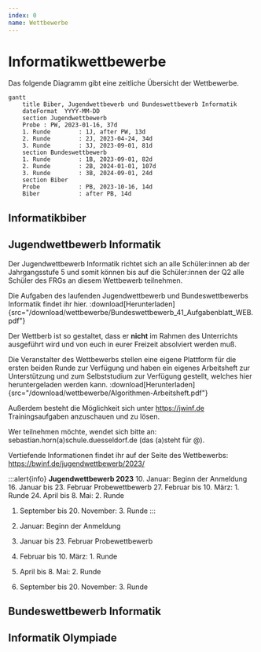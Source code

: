 ```yaml
---
index: 0
name: Wettbewerbe
---
```


# Informatikwettbewerbe
Das folgende Diagramm gibt eine zeitliche Übersicht der Wettbewerbe.

```mermaid
gantt
    title Biber, Jugendwettbewerb und Bundeswettbewerb Informatik
    dateFormat  YYYY-MM-DD
    section Jugendwettbewerb
    Probe : PW, 2023-01-16, 37d
    1. Runde        : 1J, after PW, 13d
    2. Runde        : 2J, 2023-04-24, 34d
    3. Runde        : 3J, 2023-09-01, 81d
    section Bundeswettbewerb
    1. Runde        : 1B, 2023-09-01, 82d
    2. Runde        : 2B, 2024-01-01, 107d
    3. Runde        : 3B, 2024-09-01, 24d
    section Biber
    Probe           : PB, 2023-10-16, 14d
    Biber           : after PB, 14d
```
  
## Informatikbiber
## Jugendwettbewerb Informatik
Der Jugendwettbewerb Informatik richtet sich an alle Schüler:innen ab der Jahrgangsstufe 5 und somit können bis auf die Schüler:innen der Q2 alle Schüler des FRGs an diesem Wettbewerb teilnehmen.

Die Aufgaben des laufenden Jugendwettbewerb und Bundeswettbewerbs Informatik findet ihr hier.
:download[Herunterladen]{src="/download/wettbewerbe/Bundeswettbewerb_41_Aufgabenblatt_WEB.pdf"}

Der Wettberb ist so gestaltet, dass er **nicht** im Rahmen des Unterrichts ausgeführt wird und von euch in eurer Freizeit absolviert werden muß.

Die Veranstalter des Wettbewerbs stellen eine eigene Plattform für die ersten beiden Runde zur Verfügung und haben ein eigenes Arbeitsheft zur Unterstützung und zum Selbststudium zur Verfügung gestellt, welches hier heruntergeladen werden kann.
:download[Herunterladen]{src="/download/wettbewerbe/Algorithmen-Arbeitsheft.pdf"}

Außerdem besteht die Möglichkeit sich unter https://jwinf.de Trainingsaufgaben anzuschauen und zu lösen.

Wer teilnehmen möchte, wendet sich bitte an:
sebastian.horn(a)schule.duesseldorf.de (das (a)steht für @).

Vertiefende Informationen findet ihr auf der Seite des Wettbewerbs: https://bwinf.de/jugendwettbewerb/2023/

:::alert{info}
**Jugendwettbewerb 2023**
10. Januar: Beginn der Anmeldung
16. Januar bis 23. Februar Probewettbewerb
27. Februar bis 10. März: 1. Runde
24. April bis 8. Mai: 2. Runde
1. September bis 20. November: 3. Runde
:::

10. Januar: Beginn der Anmeldung
16. Januar bis 23. Februar  Probewettbewerb
27. Februar bis 10. März: 1. Runde
24. April bis 8. Mai: 2. Runde
1. September bis 20. November: 3. Runde
## Bundeswettbewerb Informatik
## Informatik Olympiade